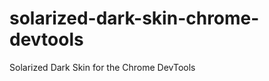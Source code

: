 solarized-dark-skin-chrome-devtools
===================================

Solarized Dark Skin for the Chrome DevTools